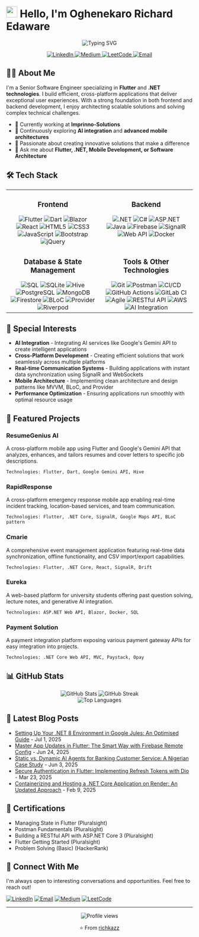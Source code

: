 # <img src="https://media.giphy.com/media/hvRJCLFzcasrR4ia7z/giphy.gif" width="30px"> Hello, I'm Oghenekaro Richard Edaware

<div align="center">
  <img src="https://readme-typing-svg.herokuapp.com?font=Fira+Code&pause=1000&color=2E97F7&center=true&vCenter=true&width=435&lines=Full+Stack+Developer;Mobile+App+Specialist;Flutter+Expert;.NET+Developer;Problem+Solver" alt="Typing SVG" />
</div>

<p align="center">
  <a href="https://linkedin.com/in/karo-edaware-39b1171b2">
    <img src="https://img.shields.io/badge/LinkedIn-0077B5?style=for-the-badge&logo=linkedin&logoColor=white" alt="LinkedIn" />
  </a>
  <a href="https://medium.com/@edawarekaro">
    <img src="https://img.shields.io/badge/Medium-12100E?style=for-the-badge&logo=medium&logoColor=white" alt="Medium" />
  </a>
  <a href="https://leetcode.com/Richkazz/">
    <img src="https://img.shields.io/badge/LeetCode-FFA116?style=for-the-badge&logo=leetcode&logoColor=white" alt="LeetCode" />
  </a>
  <a href="mailto:edawarekaro@gmail.com">
    <img src="https://img.shields.io/badge/Email-D14836?style=for-the-badge&logo=gmail&logoColor=white" alt="Email" />
  </a>
</p>

## 👨‍💻 About Me

I'm a Senior Software Engineer specializing in **Flutter** and **.NET technologies**. I build efficient, cross-platform applications that deliver exceptional user experiences. With a strong foundation in both frontend and backend development, I enjoy architecting scalable solutions and solving complex technical challenges.

- 🔭 Currently working at **Imprinno-Solutions**
- 🌱 Continuously exploring **AI integration** and **advanced mobile architectures**
- 🚀 Passionate about creating innovative solutions that make a difference
- 💬 Ask me about **Flutter, .NET, Mobile Development, or Software Architecture**

## 🛠️ Tech Stack

<table>
  <tr>
    <td valign="top" width="50%">
      <h3 align="center">Frontend</h3>
      <div align="center">  
        <img src="https://img.shields.io/badge/Flutter-02569B?style=for-the-badge&logo=flutter&logoColor=white" alt="Flutter" />
        <img src="https://img.shields.io/badge/Dart-0175C2?style=for-the-badge&logo=dart&logoColor=white" alt="Dart" />
        <img src="https://img.shields.io/badge/Blazor-512BD4?style=for-the-badge&logo=blazor&logoColor=white" alt="Blazor" />
        <img src="https://img.shields.io/badge/React-20232A?style=for-the-badge&logo=react&logoColor=61DAFB" alt="React" />
        <img src="https://img.shields.io/badge/HTML5-E34F26?style=for-the-badge&logo=html5&logoColor=white" alt="HTML5" />
        <img src="https://img.shields.io/badge/CSS3-1572B6?style=for-the-badge&logo=css3&logoColor=white" alt="CSS3" />
        <img src="https://img.shields.io/badge/JavaScript-F7DF1E?style=for-the-badge&logo=javascript&logoColor=black" alt="JavaScript" />
        <img src="https://img.shields.io/badge/Bootstrap-563D7C?style=for-the-badge&logo=bootstrap&logoColor=white" alt="Bootstrap" />
        <img src="https://img.shields.io/badge/jQuery-0769AD?style=for-the-badge&logo=jquery&logoColor=white" alt="jQuery" />
      </div>
    </td>
    <td valign="top" width="50%">
      <h3 align="center">Backend</h3>
      <div align="center">  
        <img src="https://img.shields.io/badge/.NET-512BD4?style=for-the-badge&logo=dotnet&logoColor=white" alt=".NET" />
        <img src="https://img.shields.io/badge/C%23-239120?style=for-the-badge&logo=c-sharp&logoColor=white" alt="C#" />
        <img src="https://img.shields.io/badge/ASP.NET-5C2D91?style=for-the-badge&logo=.net&logoColor=white" alt="ASP.NET" />
        <img src="https://img.shields.io/badge/Java-ED8B00?style=for-the-badge&logo=openjdk&logoColor=white" alt="Java" />
        <img src="https://img.shields.io/badge/Firebase-FFCA28?style=for-the-badge&logo=firebase&logoColor=black" alt="Firebase" />
        <img src="https://img.shields.io/badge/SignalR-512BD4?style=for-the-badge&logo=.net&logoColor=white" alt="SignalR" />
        <img src="https://img.shields.io/badge/Web_API-5C2D91?style=for-the-badge&logo=.net&logoColor=white" alt="Web API" />
        <img src="https://img.shields.io/badge/Docker-2496ED?style=for-the-badge&logo=docker&logoColor=white" alt="Docker" />
      </div>
    </td>
  </tr>
  <tr>
    <td valign="top" width="50%">
      <h3 align="center">Database & State Management</h3>
      <div align="center">  
        <img src="https://img.shields.io/badge/SQL-4479A1?style=for-the-badge&logo=mysql&logoColor=white" alt="SQL" />
        <img src="https://img.shields.io/badge/SQLite-003B57?style=for-the-badge&logo=sqlite&logoColor=white" alt="SQLite" />
        <img src="https://img.shields.io/badge/Hive-FF7A00?style=for-the-badge&logo=hibernate&logoColor=white" alt="Hive" />
        <img src="https://img.shields.io/badge/PostgreSQL-316192?style=for-the-badge&logo=postgresql&logoColor=white" alt="PostgreSQL" />
        <img src="https://img.shields.io/badge/MongoDB-4EA94B?style=for-the-badge&logo=mongodb&logoColor=white" alt="MongoDB" />
        <img src="https://img.shields.io/badge/Firestore-FFCA28?style=for-the-badge&logo=firebase&logoColor=black" alt="Firestore" />
        <img src="https://img.shields.io/badge/BLoC-02569B?style=for-the-badge&logo=flutter&logoColor=white" alt="BLoC" />
        <img src="https://img.shields.io/badge/Provider-02569B?style=for-the-badge&logo=flutter&logoColor=white" alt="Provider" />
        <img src="https://img.shields.io/badge/Riverpod-02569B?style=for-the-badge&logo=flutter&logoColor=white" alt="Riverpod" />
      </div>
    </td>
    <td valign="top" width="50%">
      <h3 align="center">Tools & Other Technologies</h3>
      <div align="center">  
        <img src="https://img.shields.io/badge/Git-F05032?style=for-the-badge&logo=git&logoColor=white" alt="Git" />
        <img src="https://img.shields.io/badge/Postman-FF6C37?style=for-the-badge&logo=postman&logoColor=white" alt="Postman" />
        <img src="https://img.shields.io/badge/CI/CD-2088FF?style=for-the-badge&logo=github-actions&logoColor=white" alt="CI/CD" />
        <img src="https://img.shields.io/badge/GitHub_Actions-2088FF?style=for-the-badge&logo=github-actions&logoColor=white" alt="GitHub Actions" />
        <img src="https://img.shields.io/badge/GitLab_CI-FC6D26?style=for-the-badge&logo=gitlab&logoColor=white" alt="GitLab CI" />
        <img src="https://img.shields.io/badge/Agile-0052CC?style=for-the-badge&logo=jira&logoColor=white" alt="Agile" />
        <img src="https://img.shields.io/badge/RESTful_API-009688?style=for-the-badge&logo=fastapi&logoColor=white" alt="RESTful API" />
        <img src="https://img.shields.io/badge/AWS-232F3E?style=for-the-badge&logo=amazon-aws&logoColor=white" alt="AWS" />
        <img src="https://img.shields.io/badge/AI_Integration-412991?style=for-the-badge&logo=openai&logoColor=white" alt="AI Integration" />
      </div>
    </td>
  </tr>
</table>

## 🧠 Special Interests

- **AI Integration** - Integrating AI services like Google's Gemini API to create intelligent applications
- **Cross-Platform Development** - Creating efficient solutions that work seamlessly across multiple platforms
- **Real-time Communication Systems** - Building applications with instant data synchronization using SignalR and WebSockets
- **Mobile Architecture** - Implementing clean architecture and design patterns like MVVM, BLoC, and Provider
- **Performance Optimization** - Ensuring applications run smoothly with optimal resource usage

## 🚀 Featured Projects

### ResumeGenius AI
A cross-platform mobile app using Flutter and Google's Gemini API that analyzes, enhances, and tailors resumes and cover letters to specific job descriptions.
```
Technologies: Flutter, Dart, Google Gemini API, Hive
```

### RapidResponse
A cross-platform emergency response mobile app enabling real-time incident tracking, location-based services, and team communication.
```
Technologies: Flutter, .NET Core, SignalR, Google Maps API, BLoC pattern
```

### Cmarie
A comprehensive event management application featuring real-time data synchronization, offline functionality, and CSV import/export capabilities.
```
Technologies: Flutter, .NET Core, React, SignalR, Drift
```

### Eureka
A web-based platform for university students offering past question solving, lecture notes, and generative AI integration.
```
Technologies: ASP.NET Web API, Blazor, Docker, SQL
```

### Payment Solution
A payment integration platform exposing various payment gateway APIs for easy integration into projects.
```
Technologies: .NET Core Web API, MVC, Paystack, Opay
```

## 📊 GitHub Stats

<div align="center">
  <img src="https://github-readme-stats.vercel.app/api?username=richkazz&show_icons=true&theme=radical" alt="GitHub Stats" />
  <img src="https://github-readme-streak-stats.herokuapp.com/?user=richkazz&theme=radical" alt="GitHub Streak" />
</div>

<div align="center">
  <img src="https://github-readme-stats.vercel.app/api/top-langs/?username=richkazz&layout=compact&theme=radical" alt="Top Languages" />
</div>

## 📝 Latest Blog Posts
<!-- BLOG-POST-LIST:START -->
- [Setting Up Your .NET 8 Environment in Google Jules: An Optimised Guide](https://medium.com/@edawarekaro/setting-up-your-net-8-environment-in-google-jules-an-optimised-guide-5b4c8588b874?source=rss-f7d2dcf65495------2) - Jul 1, 2025
- [Master App Updates in Flutter: The Smart Way with Firebase Remote Config](https://medium.com/@edawarekaro/master-app-updates-in-flutter-the-smart-way-with-firebase-remote-config-a592a44a4e19?source=rss-f7d2dcf65495------2) - Jun 24, 2025
- [Static vs. Dynamic AI Agents for Banking Customer Service: A Nigerian Case Study](https://medium.com/@edawarekaro/static-vs-dynamic-ai-agents-for-banking-customer-service-a-nigerian-case-study-f968f7cf1e98?source=rss-f7d2dcf65495------2) - Jun 3, 2025
- [Secure Authentication in Flutter: Implementing Refresh Tokens with Dio](https://medium.com/@edawarekaro/secure-authentication-in-flutter-implementing-refresh-tokens-with-dio-e3ebef1f56ef?source=rss-f7d2dcf65495------2) - Mar 23, 2025
- [Containerizing and Hosting a .NET Core Application on Render: An Updated Approach](https://medium.com/@edawarekaro/containerizing-and-hosting-a-net-core-application-on-render-an-updated-approach-40fae012787b?source=rss-f7d2dcf65495------2) - Feb 9, 2025
<!-- BLOG-POST-LIST:END -->

## 📜 Certifications

- Managing State in Flutter (Pluralsight)
- Postman Fundamentals (Pluralsight)
- Building a RESTful API with ASP.NET Core 3 (Pluralsight)
- Flutter Getting Started (Pluralsight)
- Problem Solving (Basic) (HackerRank)

## 🔗 Connect With Me

I'm always open to interesting conversations and opportunities. Feel free to reach out!

[![LinkedIn](https://img.shields.io/badge/LinkedIn-Connect-blue?style=for-the-badge&logo=linkedin)](https://linkedin.com/in/karo-edaware-39b1171b2)
[![Email](https://img.shields.io/badge/Email-Contact-red?style=for-the-badge&logo=gmail)](mailto:edawarekaro@gmail.com)
[![Medium](https://img.shields.io/badge/Medium-Follow-black?style=for-the-badge&logo=medium)](https://medium.com/@edawarekaro)
[![LeetCode](https://img.shields.io/badge/LeetCode-Challenge_Me-orange?style=for-the-badge&logo=leetcode)](https://leetcode.com/Richkazz/)

---

<div align="center">
  <img src="https://komarev.com/ghpvc/?username=richkazz&color=blueviolet&style=flat-square" alt="Profile views" />
  <p>⭐️ From <a href="https://github.com/richkazz">richkazz</a></p>
</div>
